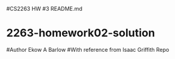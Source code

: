 #CS2263 HW #3 README.md

# 2263-homework02-solution

#Author Ekow A Barlow
#With reference from Isaac Griffith Repo

